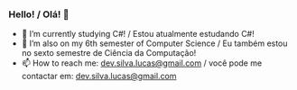 ### Hello! / Olá! 👋

- 🔭 I’m currently studying C#! / Estou atualmente estudando C#!
- 🌱 I’m also on my 6th semester of Computer Science / Eu também estou no sexto semestre de Ciência da Computação!
- 📫 How to reach me: dev.silva.lucas@gmail.com / você pode me contactar em: dev.silva.lucas@gmail.com

